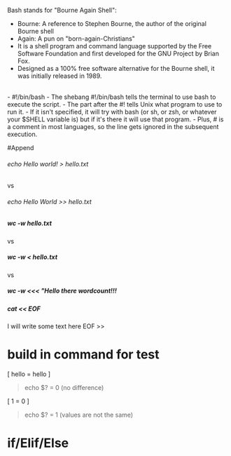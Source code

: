 Bash stands for "Bourne Again Shell": 
- Bourne: A reference to Stephen Bourne, the author of the original Bourne shell 
- Again: A pun on "born-again-Christians" 
- It is a shell program and command language supported by the Free Software Foundation and first developed for the GNU Project by Brian Fox. 
- Designed as a 100% free software alternative for the Bourne shell, it was initially released in 1989.

<br>
- #!/bin/bash
- The shebang #!/bin/bash tells the terminal to use bash to execute the script.
- The part after the #! tells Unix what program to use to run it. 
- If it isn't specified, it will try with bash (or sh, or zsh, or whatever your $SHELL variable is) but if it's there it will use that program. 
- Plus, # is a comment in most languages, so the line gets ignored in the subsequent execution.
<br>


#Append

###### echo Hello world! > hello.txt
vs
###### echo Hello World >> hello.txt


##### wc -w hello.txt
vs
##### wc -w < hello.txt
vs
##### wc -w <<< "Hello there wordcount!!!

##### cat << EOF
I will
write some
text here
EOF >>


# build in command for test
[ hello = hello ]
> echo $?  = 0 (no difference)

[ 1 = 0 ]
> echo $?  = 1 (values are not the same)

# if/Elif/Else
